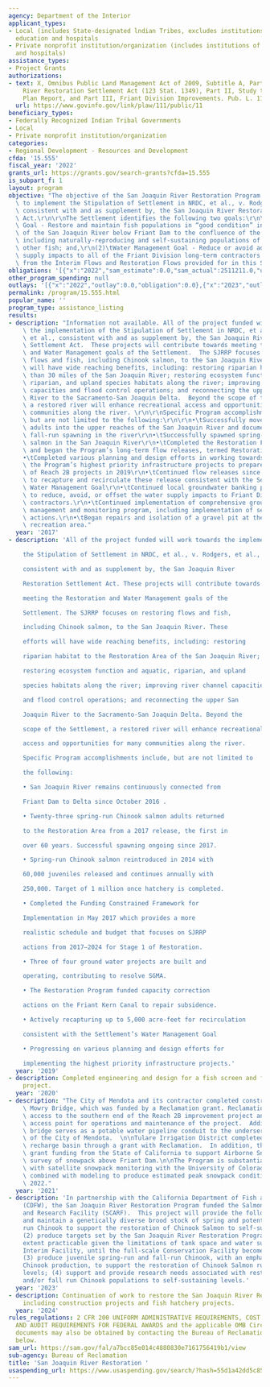 ```yaml
---
agency: Department of the Interior
applicant_types:
- Local (includes State-designated lndian Tribes, excludes institutions of higher
  education and hospitals
- Private nonprofit institution/organization (includes institutions of higher education
  and hospitals)
assistance_types:
- Project Grants
authorizations:
- text: X, Omnibus Public Land Management Act of 2009, Subtitle A, Part I, San Joaquin
    River Restoration Settlement Act (123 Stat. 1349), Part II, Study to Develop Water
    Plan Report, and Part III, Friant Division Improvements. Pub. L. 111, 11.
  url: https://www.govinfo.gov/link/plaw/111/public/11
beneficiary_types:
- Federally Recognized Indian Tribal Governments
- Local
- Private nonprofit institution/organization
categories:
- Regional Development - Resources and Development
cfda: '15.555'
fiscal_year: '2022'
grants_url: https://grants.gov/search-grants?cfda=15.555
is_subpart_f: 1
layout: program
objective: "The objective of the San Joaquin River Restoration Program (SJRRP) is\
  \ to implement the Stipulation of Settlement in NRDC, et al., v. Rodgers, et al.,\
  \ consistent with and as supplement by, the San Joaquin River Restoration Settlement\
  \ Act.\r\n\r\nThe Settlement identifies the following two goals:\r\n\r\n(1)\tRestoration\
  \ Goal - Restore and maintain fish populations in “good condition” in the main stem\
  \ of the San Joaquin River below Friant Dam to the confluence of the Merced River,\
  \ including naturally-reproducing and self-sustaining populations of salmon and\
  \ other fish; and,\r\n(2)\tWater Management Goal - Reduce or avoid adverse water\
  \ supply impacts to all of the Friant Division long-term contractors that may result\
  \ from the Interim Flows and Restoration Flows provided for in this Settlement."
obligations: '[{"x":"2022","sam_estimate":0.0,"sam_actual":2511211.0,"usa_spending_actual":-3658967.24},{"x":"2023","sam_estimate":0.0,"sam_actual":4184501.0,"usa_spending_actual":2972371.99},{"x":"2024","sam_estimate":0.0,"sam_actual":0.0,"usa_spending_actual":-222102.96}]'
other_program_spending: null
outlays: '[{"x":"2022","outlay":0.0,"obligation":0.0},{"x":"2023","outlay":891725.29,"obligation":3344501.0},{"x":"2024","outlay":0.0,"obligation":0.0}]'
permalink: /program/15.555.html
popular_name: ''
program_type: assistance_listing
results:
- description: "Information not available. All of the project funded will work towards\
    \ the implementation of the Stipulation of Settlement in NRDC, et al., v. Rodgers,\
    \ et al., consistent with and as supplement by, the San Joaquin River Restoration\
    \ Settlement Act.  These projects will contribute towards meeting the Restoration\
    \ and Water Management goals of the Settlement.  The SJRRP focuses on restoring\
    \ flows and fish, including Chinook salmon, to the San Joaquin River.  These efforts\
    \ will have wide reaching benefits, including: restoring riparian habitat to more\
    \ than 30 miles of the San Joaquin River; restoring ecosystem function and aquatic,\
    \ riparian, and upland species habitats along the river; improving river channel\
    \ capacities and flood control operations; and reconnecting the upper San Joaquin\
    \ River to the Sacramento-San Joaquin Delta.  Beyond the scope of the Settlement,\
    \ a restored river will enhance recreational access and opportunities for many\
    \ communities along the river. \r\n\r\nSpecific Program accomplishments include,\
    \ but are not limited to the following:\r\n\r\n•\tSuccessfully moved fall-run\
    \ adults into the upper reaches of the San Joaquin River and documented successful\
    \ fall-run spawning in the river\r\n•\tSuccessfully spawned spring-run Chinook\
    \ salmon in the San Joaquin River\r\n•\tCompleted the Restoration Flows Guidelines\
    \ and began the Program’s long-term flow releases, termed Restoration Flows\r\n\
    •\tCompleted various planning and design efforts in working towards implementing\
    \ the Program’s highest priority infrastructure projects to prepare for construction\
    \ of Reach 2B projects in 2019\r\n•\tContinued flow releases since 2009 and worked\
    \ to recapture and recirculate these release consistent with the Settlement’s\
    \ Water Management Goal\r\n•\tContinued local groundwater banking project intended\
    \ to reduce, avoid, or offset the water supply impacts to Friant Division long-term\
    \ contractors.\r\n•\tContinued implementation of comprehensive groundwater seepage\
    \ management and monitoring program, including implementation of seepage management\
    \ actions.\r\n•\tBegan repairs and isolation of a gravel pit at the Sycamore Island\
    \ recreation area."
  year: '2017'
- description: 'All of the project funded will work towards the implementation of

    the Stipulation of Settlement in NRDC, et al., v. Rodgers, et al.,

    consistent with and as supplement by, the San Joaquin River

    Restoration Settlement Act. These projects will contribute towards

    meeting the Restoration and Water Management goals of the

    Settlement. The SJRRP focuses on restoring flows and fish,

    including Chinook salmon, to the San Joaquin River. These

    efforts will have wide reaching benefits, including: restoring

    riparian habitat to the Restoration Area of the San Joaquin River;

    restoring ecosystem function and aquatic, riparian, and upland

    species habitats along the river; improving river channel capacities

    and flood control operations; and reconnecting the upper San

    Joaquin River to the Sacramento-San Joaquin Delta. Beyond the

    scope of the Settlement, a restored river will enhance recreational

    access and opportunities for many communities along the river.

    Specific Program accomplishments include, but are not limited to

    the following:

    • San Joaquin River remains continuously connected from

    Friant Dam to Delta since October 2016 .

    • Twenty-three spring-run Chinook salmon adults returned

    to the Restoration Area from a 2017 release, the first in

    over 60 years. Successful spawning ongoing since 2017.

    • Spring-run Chinook salmon reintroduced in 2014 with

    60,000 juveniles released and continues annually with

    250,000. Target of 1 million once hatchery is completed.

    • Completed the Funding Constrained Framework for

    Implementation in May 2017 which provides a more

    realistic schedule and budget that focuses on SJRRP

    actions from 2017–2024 for Stage 1 of Restoration.

    • Three of four ground water projects are built and

    operating, contributing to resolve SGMA.

    • The Restoration Program funded capacity correction

    actions on the Friant Kern Canal to repair subsidence.

    • Actively recapturing up to 5,000 acre-feet for recirculation

    consistent with the Settlement’s Water Management Goal

    • Progressing on various planning and design efforts for

    implementing the highest priority infrastructure projects.'
  year: '2019'
- description: Completed engineering and design for a fish screen and fish passage
    project.
  year: '2020'
- description: "The City of Mendota and its contractor completed construction of the\
    \ Mowry Bridge, which was funded by a Reclamation grant. Reclamation now has construction\
    \ access to the southern end of the Reach 2B improvement project and a future\
    \ access point for operations and maintenance of the project.  Additionally, this\
    \ bridge serves as a potable water pipeline conduit to the underserved community\
    \ of the City of Mendota.  \n\nTulare Irrigation District completed a groundwater\
    \ recharge basin through a grant with Reclamation.  In addition, the Program received\
    \ grant funding from the State of California to support Airborne Snow Observatory\
    \ survey of snowpack above Friant Dam.\n\nThe Program is substantially involved\
    \ with satellite snowpack monitoring with the University of Colorado, Boulder,\
    \ combined with modeling to produce estimated peak snowpack conditions from 2000-\
    \ 2022."
  year: '2021'
- description: 'In partnership with the California Department of Fish and Wildlife
    (CDFW), the San Joaquin River Restoration Program funded the Salmon Conservation
    and Research Facility (SCARF).  This project will provide the following: (1) develop
    and maintain a genetically diverse brood stock of spring and potentially fall
    run Chinook to support the restoration of Chinook Salmon to self-sustaining levels;
    (2) produce targets set by the San Joaquin River Restoration Program to the maximum
    extent practicable given the limitations of tank space and water supply at the
    Interim Facility, until the full-scale Conservation Facility becomes operational;
    (3) produce juvenile spring-run and fall-run Chinook, with an emphasis on spring-run
    Chinook production, to support the restoration of Chinook Salmon runs to self-sustaining
    levels; (4) support and provide research needs associated with restoring spring
    and/or fall run Chinook populations to self-sustaining levels.'
  year: '2023'
- description: Continuation of work to restore the San Joaquin River Restoration program
    including construction projects and fish hatchery projects.
  year: '2024'
rules_regulations: 2 CFR 200 UNIFORM ADMINISTRATIVE REQUIREMENTS, COST PRINCIPLES,
  AND AUDIT REQUIREMENTS FOR FEDERAL AWARDS and the applicable OMB Circulars.  These
  documents may also be obtained by contacting the Bureau of Reclamation Office listed
  below.
sam_url: https://sam.gov/fal/a7bcc85e014c4880830e7161756419b1/view
sub-agency: Bureau of Reclamation
title: 'San Joaquin River Restoration '
usaspending_url: https://www.usaspending.gov/search/?hash=55d1a42dd5c85f21f3f1b11e4f439d1a
---
```

